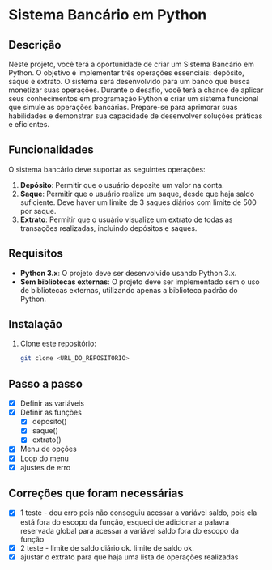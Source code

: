 # Sistema Bancário em Python

## Descrição

Neste projeto, você terá a oportunidade de criar um Sistema Bancário em Python. O objetivo é implementar três operações essenciais: depósito, saque e extrato. O sistema será desenvolvido para um banco que busca monetizar suas operações. Durante o desafio, você terá a chance de aplicar seus conhecimentos em programação Python e criar um sistema funcional que simule as operações bancárias. Prepare-se para aprimorar suas habilidades e demonstrar sua capacidade de desenvolver soluções práticas e eficientes.

## Funcionalidades

O sistema bancário deve suportar as seguintes operações:

1. **Depósito**: Permitir que o usuário deposite um valor na conta.
2. **Saque**: Permitir que o usuário realize um saque, desde que haja saldo suficiente. Deve haver um limite de 3 saques diários com limite de 500 por saque.
3. **Extrato**: Permitir que o usuário visualize um extrato de todas as transações realizadas, incluindo depósitos e saques.

## Requisitos

- **Python 3.x**: O projeto deve ser desenvolvido usando Python 3.x.
- **Sem bibliotecas externas**: O projeto deve ser implementado sem o uso de bibliotecas externas, utilizando apenas a biblioteca padrão do Python.

## Instalação

1. Clone este repositório:
   ```bash
   git clone <URL_DO_REPOSITORIO>

## Passo a passo 
- [x]  Definir as variáveis
- [x]  Definir as funções
    - [x]  deposito()
    - [x]  saque()
    - [x]  extrato()
- [x]  Menu de opções
- [x]  Loop do menu
- [x]  ajustes de erro

## Correções que foram necessárias
- [x]  1 teste - deu erro pois não conseguiu acessar a variável saldo, pois ela está fora do escopo da função, esqueci de adicionar a palavra reservada global para acessar a variável saldo fora do escopo da função
- [x]  2 teste - limite de saldo diário ok. limite de saldo ok.
- [x]  ajustar o extrato para que haja uma lista de operações realizadas